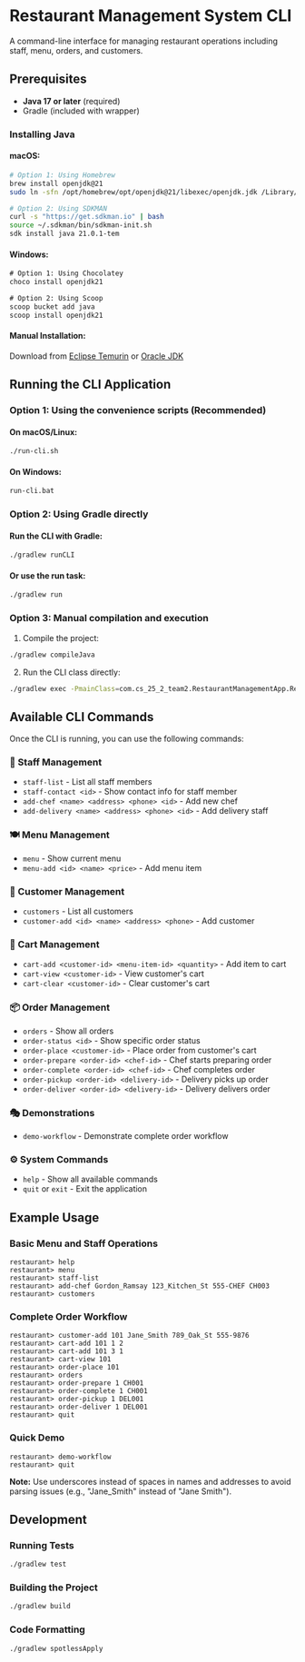 # Restaurant Management System CLI

A command-line interface for managing restaurant operations including staff, menu, orders, and customers.

## Prerequisites

- **Java 17 or later** (required)
- Gradle (included with wrapper)

### Installing Java

#### macOS:
```bash
# Option 1: Using Homebrew
brew install openjdk@21
sudo ln -sfn /opt/homebrew/opt/openjdk@21/libexec/openjdk.jdk /Library/Java/JavaVirtualMachines/openjdk-21.jdk

# Option 2: Using SDKMAN
curl -s "https://get.sdkman.io" | bash
source ~/.sdkman/bin/sdkman-init.sh
sdk install java 21.0.1-tem
```

#### Windows:
```cmd
# Option 1: Using Chocolatey
choco install openjdk21

# Option 2: Using Scoop
scoop bucket add java
scoop install openjdk21
```

#### Manual Installation:
Download from [Eclipse Temurin](https://adoptium.net/temurin/releases/?version=21) or [Oracle JDK](https://www.oracle.com/java/technologies/downloads/)

## Running the CLI Application

### Option 1: Using the convenience scripts (Recommended)

#### On macOS/Linux:
```bash
./run-cli.sh
```

#### On Windows:
```cmd
run-cli.bat
```

### Option 2: Using Gradle directly

#### Run the CLI with Gradle:
```bash
./gradlew runCLI
```

#### Or use the run task:
```bash
./gradlew run
```

### Option 3: Manual compilation and execution

1. Compile the project:
```bash
./gradlew compileJava
```

2. Run the CLI class directly:
```bash
./gradlew exec -PmainClass=com.cs_25_2_team2.RestaurantManagementApp.RestaurantCLI
```

## Available CLI Commands

Once the CLI is running, you can use the following commands:

### 🏢 Staff Management
- `staff-list` - List all staff members
- `staff-contact <id>` - Show contact info for staff member
- `add-chef <name> <address> <phone> <id>` - Add new chef
- `add-delivery <name> <address> <phone> <id>` - Add delivery staff

### 🍽️ Menu Management
- `menu` - Show current menu
- `menu-add <id> <name> <price>` - Add menu item

### 👥 Customer Management
- `customers` - List all customers
- `customer-add <id> <name> <address> <phone>` - Add customer

### 🛒 Cart Management
- `cart-add <customer-id> <menu-item-id> <quantity>` - Add item to cart
- `cart-view <customer-id>` - View customer's cart
- `cart-clear <customer-id>` - Clear customer's cart

### 📦 Order Management
- `orders` - Show all orders
- `order-status <id>` - Show specific order status
- `order-place <customer-id>` - Place order from customer's cart
- `order-prepare <order-id> <chef-id>` - Chef starts preparing order
- `order-complete <order-id> <chef-id>` - Chef completes order
- `order-pickup <order-id> <delivery-id>` - Delivery picks up order
- `order-deliver <order-id> <delivery-id>` - Delivery delivers order

### 🎭 Demonstrations
- `demo-workflow` - Demonstrate complete order workflow

### ⚙️ System Commands
- `help` - Show all available commands
- `quit` or `exit` - Exit the application

## Example Usage

### Basic Menu and Staff Operations
```
restaurant> help
restaurant> menu
restaurant> staff-list
restaurant> add-chef Gordon_Ramsay 123_Kitchen_St 555-CHEF CH003
restaurant> customers
```

### Complete Order Workflow
```
restaurant> customer-add 101 Jane_Smith 789_Oak_St 555-9876
restaurant> cart-add 101 1 2
restaurant> cart-add 101 3 1
restaurant> cart-view 101
restaurant> order-place 101
restaurant> orders
restaurant> order-prepare 1 CH001
restaurant> order-complete 1 CH001
restaurant> order-pickup 1 DEL001
restaurant> order-deliver 1 DEL001
restaurant> quit
```

### Quick Demo
```
restaurant> demo-workflow
restaurant> quit
```

**Note:** Use underscores instead of spaces in names and addresses to avoid parsing issues (e.g., "Jane_Smith" instead of "Jane Smith").

## Development

### Running Tests
```bash
./gradlew test
```

### Building the Project
```bash
./gradlew build
```

### Code Formatting
```bash
./gradlew spotlessApply
```